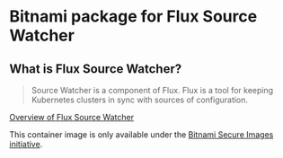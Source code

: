 # Bitnami package for Flux Source Watcher

## What is Flux Source Watcher?

> Source Watcher is a component of Flux. Flux is a tool for keeping Kubernetes clusters in sync with sources of configuration.

[Overview of Flux Source Watcher](https://github.com/fluxcd/source-watcher)

This container image is only available under the [Bitnami Secure Images initiative](https://news.broadcom.com/app-dev/broadcom-introduces-bitnami-secure-images-for-production-ready-containerized-applications).
